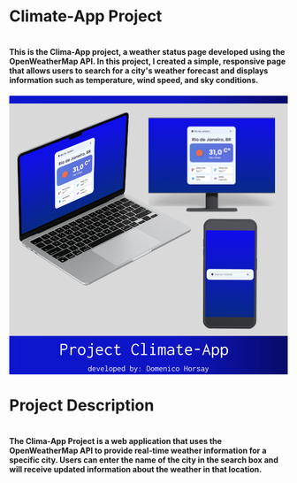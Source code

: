 <h1>Climate-App Project<h1>

<h4>This is the Clima-App project, a weather status page developed using the OpenWeatherMap API. In this project, I created a simple, responsive page that allows users to search for a city's weather forecast and displays information such as temperature, wind speed, and sky conditions.<h4>

<img src="src/images/project-img.svg" align="middle"> 


<h1>Project Description<h1>

<h4>The Clima-App Project is a web application that uses the OpenWeatherMap API to provide real-time weather information for a specific city. Users can enter the name of the city in the search box and will receive updated information about the weather in that location.<h4>
